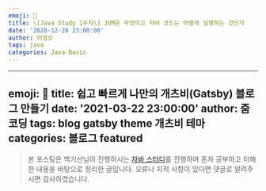 ```yaml
---
emoji: 📝
title: \[Java Study 1주차\] JVM은 무엇이고 자바 코드는 어떻게 실행하는 것인가 
date: '2020-12-28 23:00:00'
author: 어썸오
tags: java
categories: Java-Basic
---
```


---
emoji: 🧢
title: 쉽고 빠르게 나만의 개츠비(Gatsby) 블로그 만들기
date: '2021-03-22 23:00:00'
author: 줌코딩
tags: blog gatsby theme 개츠비 테마
categories: 블로그 featured
---

> 본 포스팅은 백기선님이 진행하시는 [자바 스터디](https://github.com/whiteship/live-study)를 진행하며 혼자 공부하고 이해한 내용을 바탕으로 정리한 글입니다. 오류나 지적 사항이 있다면 댓글로 알려주시면 감사하겠습니다.
